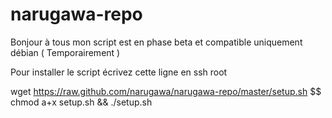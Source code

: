 narugawa-repo
=============

Bonjour à tous mon script est en phase beta et compatible uniquement débian ( Temporairement )


Pour installer le script écrivez cette ligne en ssh root 

wget https://raw.github.com/narugawa/narugawa-repo/master/setup.sh $$ chmod a+x setup.sh && ./setup.sh

